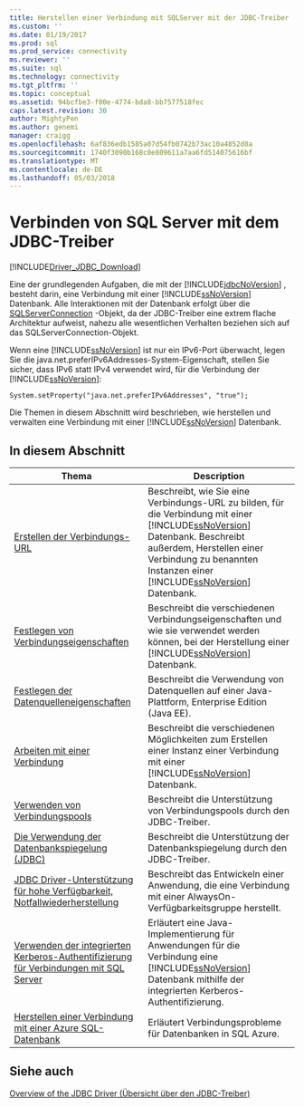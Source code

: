 ```yaml
---
title: Herstellen einer Verbindung mit SQLServer mit der JDBC-Treiber | Microsoft Docs
ms.custom: ''
ms.date: 01/19/2017
ms.prod: sql
ms.prod_service: connectivity
ms.reviewer: ''
ms.suite: sql
ms.technology: connectivity
ms.tgt_pltfrm: ''
ms.topic: conceptual
ms.assetid: 94bcfbe3-f00e-4774-bda8-bb7577518fec
caps.latest.revision: 30
author: MightyPen
ms.author: genemi
manager: craigg
ms.openlocfilehash: 6af836edb1585a07d54fb0742b73ac10a4852d8a
ms.sourcegitcommit: 1740f3090b168c0e809611a7aa6fd514075616bf
ms.translationtype: MT
ms.contentlocale: de-DE
ms.lasthandoff: 05/03/2018
---
```

# <a name="connecting-to-sql-server-with-the-jdbc-driver"></a>Verbinden von SQL Server mit dem JDBC-Treiber
[!INCLUDE[Driver_JDBC_Download](../../includes/driver_jdbc_download.md)]

  Eine der grundlegenden Aufgaben, die mit der [!INCLUDE[jdbcNoVersion](../../includes/jdbcnoversion_md.md)] , besteht darin, eine Verbindung mit einer [!INCLUDE[ssNoVersion](../../includes/ssnoversion_md.md)] Datenbank. Alle Interaktionen mit der Datenbank erfolgt über die [SQLServerConnection](../../connect/jdbc/reference/sqlserverconnection-class.md) -Objekt, da der JDBC-Treiber eine extrem flache Architektur aufweist, nahezu alle wesentlichen Verhalten beziehen sich auf das SQLServerConnection-Objekt.  
  
 Wenn eine [!INCLUDE[ssNoVersion](../../includes/ssnoversion_md.md)] ist nur ein IPv6-Port überwacht, legen Sie die java.net.preferIPv6Addresses-System-Eigenschaft, stellen Sie sicher, dass IPv6 statt IPv4 verwendet wird, für die Verbindung der [!INCLUDE[ssNoVersion](../../includes/ssnoversion_md.md)]:  
  
```  
System.setProperty("java.net.preferIPv6Addresses", "true");  
```  
  
 Die Themen in diesem Abschnitt wird beschrieben, wie herstellen und verwalten eine Verbindung mit einer [!INCLUDE[ssNoVersion](../../includes/ssnoversion_md.md)] Datenbank.  
  
## <a name="in-this-section"></a>In diesem Abschnitt  
  
|Thema|Description|  
|-----------|-----------------|  
|[Erstellen der Verbindungs-URL](../../connect/jdbc/building-the-connection-url.md)|Beschreibt, wie Sie eine Verbindungs-URL zu bilden, für die Verbindung mit einer [!INCLUDE[ssNoVersion](../../includes/ssnoversion_md.md)] Datenbank. Beschreibt außerdem, Herstellen einer Verbindung zu benannten Instanzen einer [!INCLUDE[ssNoVersion](../../includes/ssnoversion_md.md)] Datenbank.|  
|[Festlegen von Verbindungseigenschaften](../../connect/jdbc/setting-the-connection-properties.md)|Beschreibt die verschiedenen Verbindungseigenschaften und wie sie verwendet werden können, bei der Herstellung einer [!INCLUDE[ssNoVersion](../../includes/ssnoversion_md.md)] Datenbank.|  
|[Festlegen der Datenquelleneigenschaften](../../connect/jdbc/setting-the-data-source-properties.md)|Beschreibt die Verwendung von Datenquellen auf einer Java-Plattform, Enterprise Edition (Java EE).|  
|[Arbeiten mit einer Verbindung](../../connect/jdbc/working-with-a-connection.md)|Beschreibt die verschiedenen Möglichkeiten zum Erstellen einer Instanz einer Verbindung mit einer [!INCLUDE[ssNoVersion](../../includes/ssnoversion_md.md)] Datenbank.|  
|[Verwenden von Verbindungspools](../../connect/jdbc/using-connection-pooling.md)|Beschreibt die Unterstützung von Verbindungspools durch den JDBC-Treiber.|  
|[Die Verwendung der Datenbankspiegelung &#40;JDBC&#41;](../../connect/jdbc/using-database-mirroring-jdbc.md)|Beschreibt die Unterstützung der Datenbankspiegelung durch den JDBC-Treiber.|  
|[JDBC Driver-Unterstützung für hohe Verfügbarkeit, Notfallwiederherstellung](../../connect/jdbc/jdbc-driver-support-for-high-availability-disaster-recovery.md)|Beschreibt das Entwickeln einer Anwendung, die eine Verbindung mit einer AlwaysOn-Verfügbarkeitsgruppe herstellt.|  
|[Verwenden der integrierten Kerberos-Authentifizierung für Verbindungen mit SQL Server](../../connect/jdbc/using-kerberos-integrated-authentication-to-connect-to-sql-server.md)|Erläutert eine Java-Implementierung für Anwendungen für die Verbindung eine [!INCLUDE[ssNoVersion](../../includes/ssnoversion_md.md)] Datenbank mithilfe der integrierten Kerberos-Authentifizierung.|  
|[Herstellen einer Verbindung mit einer Azure SQL-Datenbank](../../connect/jdbc/connecting-to-an-azure-sql-database.md)|Erläutert Verbindungsprobleme für Datenbanken in SQL Azure.|  
  
## <a name="see-also"></a>Siehe auch  
 [Overview of the JDBC Driver (Übersicht über den JDBC-Treiber)](../../connect/jdbc/overview-of-the-jdbc-driver.md)  
  
  
